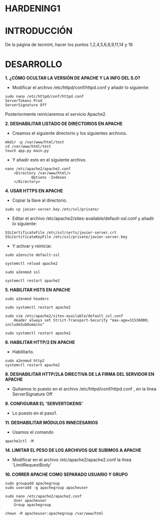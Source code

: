 
# HARDENING1

# INTRODUCCIÓN
De la página de tecmint, hacer los puntos 1,2,4,5,6,8,9,11,14 y 16

# DESARROLLO

**1. ¿CÓMO OCULTAR LA VERSIÓN DE APACHE Y LA INFO DEL S.O?**

- Modificar el archivo /etc/httpd/conf/httpd.conf y añadir lo siguiente:
```
sudo nano /etc/httpd/conf/httpd.conf
ServerTokens Prod
ServerSignature Off
```
Posteriormente reiniciaremos el servicio Apache2.

**2. DESHABILITAR LISTADO DE DIRECTORIOS EN APACHE**
- Creamos el siguiente directorio y los siguientes archivos.
```
mkdir -p /var/www/html/test
cd /var/www/html/test
touch app.py main.py
```
- Y añadir esto en el siguiente archivo.
```
nano /etc/apache2/apache2.conf
    <Directory /var/www/html/>
            Options -Indexes 
    </Directory>
```
**4. USAR HTTPS EN APACHE**
- Copiar la llave al directorio.
```
sudo cp javier-server.key /etc/ssl/private/
```
- Editar el archivo /etc/apache2/sites-available/default-ssl.conf y añadir lo siguiente:
```
SSLCertificateFile /etc/ssl/certs/javier-server.crt
SSLCertificateKeyFile /etc/ssl/private/javier-server.key
```
- Y activar y reiniciar.
  
```
sudo a2ensite default-ssl

systemctl reload apache2

sudo a2enmod ssl

systemctl restart apache2
```

**5. HABILITAR HSTS EN APACHE**
```
sudo a2enmod headers

sudo systemctl restart apache2

sudo vim /etc/apache2/sites-available/default_ssl.conf
    Header always set Strict-Transport-Security "max-age=31536000; includeSubDomains"

sudo systemctl restart apache2
```

**6. HABILITAR HTTP/2 EN APACHE**
- Habilitarlo.
```
sudo a2enmod http2
systemctl restart apache2
```

**8. DESHABILITAR HTTP/2LA DIRECTIVA DE LA FIRMA DEL SERVIDOR EN APACHE**
- Quitamos lo puesto en el archivo /etc/httpd/conf/httpd.conf , en la línea ServerSignature Off

**9. CONFIGURAR EL 'SERVERTOKENS'**
- Lo puesto en el paso1.

**11. DESHABILITAR MÓDULOS INNECESARIOS**
- Usamos el comando
```
apache2ctl -M
```

**14. LIMITAR EL PESO DE LOS ARCHIVOS QUE SUBIMOS A APACHE**
- Modificar en el archivo /etc/apache2/apache2.conf la línea 'LimitRequestBody'

**16. CORRER APACHE COMO SEPARADO USUARIO Y GRUPO**
```
sudo groupadd apachegroup
sudo useradd -g apachegroup apacheuser

sudo nano /etc/apache2/apache2.conf
    User apacheuser
    Group apachegroup

chown -R apacheuser:apachegroup /var/www/html
```

